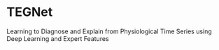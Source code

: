 # TEGNet
Learning to Diagnose and Explain from Physiological Time Series using Deep Learning and Expert Features
